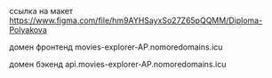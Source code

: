 ссылка на макет https://www.figma.com/file/hm9AYHSayxSo27Z65pQQMM/Diploma-Polyakova

домен фронтенд movies-explorer-AP.nomoredomains.icu

домен бэкенд api.movies-explorer-AP.nomoredomains.icu
